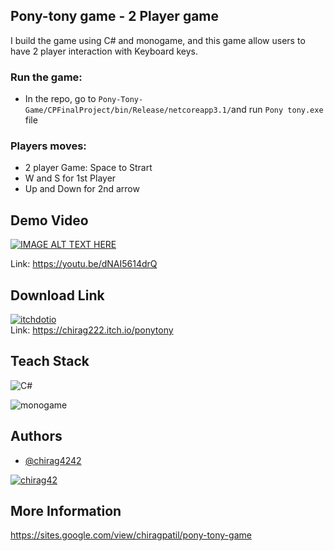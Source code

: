 ## Pony-tony game - 2 Player game

I build the game using C# and monogame, and this game allow users to have 2 player interaction with Keyboard keys. 

### Run the game:
- In the repo, go to `Pony-Tony-Game/CPFinalProject/bin/Release/netcoreapp3.1/`and run `Pony tony.exe` file

### Players moves: 
- 2 player Game:  Space to Strart
- W and S for 1st Player    
- Up and Down for 2nd arrow
## Demo Video 

[![IMAGE ALT TEXT HERE](https://img.youtube.com/vi/dNAI5614drQ/0.jpg)](https://www.youtube.com/watch?v=dNAI5614drQ)

Link: https://youtu.be/dNAI5614drQ
## Download Link 

[![itchdotio](https://img.shields.io/badge/Itch.io-FA5C5C.svg?style=for-the-badge&logo=itchdotio&logoColor=white)](https://chirag222.itch.io/ponytony)                             
Link: https://chirag222.itch.io/ponytony


## Teach Stack

![C#](https://img.shields.io/badge/c%23-%23239120.svg?style=for-the-badge&logo=c-sharp&logoColor=white)

![monogame](https://upload.wikimedia.org/wikipedia/commons/e/e6/MonoGame_Logo.svg)
## Authors

- [@chirag4242](https://www.github.com/chirag4242)

[![chirag42](https://img.shields.io/badge/LinkedIn-0A66C2.svg?style=for-the-badge&logo=LinkedIn&logoColor=white)](https://www.linkedin.com/in/chirag42/) 

## More Information

https://sites.google.com/view/chiragpatil/pony-tony-game
